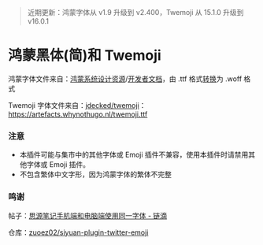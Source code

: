 > 近期更新：鸿蒙字体从 v1.9 升级到 v2.400，Twemoji 从 15.1.0 升级到 v16.0.1

# 鸿蒙黑体(简)和 Twemoji

鸿蒙字体文件来自：[鸿蒙系统设计资源](https://developer.huawei.com/consumer/cn/design/resource/)/[开发者文档](https://developer.huawei.com/consumer/cn/doc/design-guides/font-0000001828772001)，由 .ttf 格式[转换](https://cloudconvert.com/ttf-to-woff)为 .woff 格式

Twemoji 字体文件来自：[jdecked/twemoji](https://github.com/jdecked/twemoji)：https://artefacts.whynothugo.nl/twemoji.ttf

### 注意

- 本插件可能与集市中的其他字体或 Emoji 插件不兼容，使用本插件时请禁用其他字体或 Emoji 插件。
- 不包含繁体中文字形，因为鸿蒙字体的繁体不完整

### 鸣谢

帖子：[思源笔记手机端和电脑端使用同一字体 - 链滴](https://ld246.com/article/1705399357823)

仓库：[zuoez02/siyuan-plugin-twitter-emoji](https://github.com/zuoez02/siyuan-plugin-twitter-emoji)
